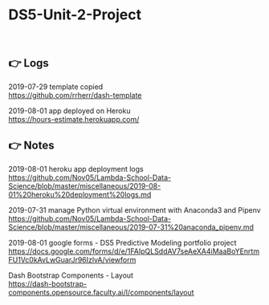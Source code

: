 # DS5-Unit-2-Project

<br>

## :point_right: Logs

2019-07-29 template copied    
https://github.com/rrherr/dash-template  

2019-08-01 app deployed on Heroku   
https://hours-estimate.herokuapp.com/  

## :point_right: Notes    

2019-08-01 heroku app deployment logs  
https://github.com/Nov05/Lambda-School-Data-Science/blob/master/miscellaneous/2019-08-01%20heroku%20deployment%20logs.md  

2019-07-31 manage Python virtual environment with Anaconda3 and Pipenv  
https://github.com/Nov05/Lambda-School-Data-Science/blob/master/miscellaneous/2019-07-31%20anaconda_pipenv.md 

2019-08-01 google forms - DS5 Predictive Modeling portfolio project     
https://docs.google.com/forms/d/e/1FAIpQLSddAV7seAeXA4iMaaBoYEnrtmFU1Vc0kAvLwGuarJr96IzlvA/viewform  

Dash Bootstrap Components - Layout  
https://dash-bootstrap-components.opensource.faculty.ai/l/components/layout
